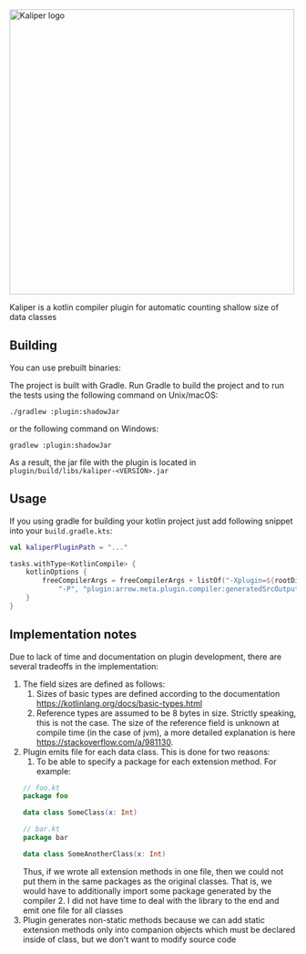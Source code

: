 <img alt="Kaliper logo" src="https://user-images.githubusercontent.com/9287604/152883473-251213d8-0b8f-46dc-b8e5-8a15f79b285b.png" width="500">

Kaliper is a kotlin compiler plugin for automatic counting shallow size of data classes

## Building

You can use prebuilt binaries: 

The project is built with Gradle. Run Gradle to build the project and to 
run the tests using the following command on Unix/macOS:

```shell
./gradlew :plugin:shadowJar
```

or the following command on Windows:

```shell
gradlew :plugin:shadowJar
```

As a result, the jar file with the plugin is located in `plugin/build/libs/kaliper-<VERSION>.jar`

## Usage

If you using gradle for building your kotlin project just add 
following snippet into your `build.gradle.kts`:

```kotlin
val kaliperPluginPath = "..."

tasks.withType<KotlinCompile> {
    kotlinOptions {
        freeCompilerArgs = freeCompilerArgs + listOf("-Xplugin=${rootDir}/${kaliperPluginPath}",
            "-P", "plugin:arrow.meta.plugin.compiler:generatedSrcOutputDir=${buildDir}")
    }
}
```

## Implementation notes

Due to lack of time and documentation on plugin development, there 
are several tradeoffs in the implementation:

1. The field sizes are defined as follows:
   1. Sizes of basic types are defined according to the 
      documentation https://kotlinlang.org/docs/basic-types.html
   2. Reference types are assumed to be 8 bytes in size. Strictly 
      speaking, this is not the case. The size of the reference field 
      is unknown at compile time (in the case of jvm), a more detailed 
      explanation is here https://stackoverflow.com/a/981130.
2. Plugin emits file for each data class. This is done for two reasons:
   1. To be able to specify a package for each extension method. For example:
    ```kotlin
    // foo.kt
    package foo
    
    data class SomeClass(x: Int)
    
    // bar.kt
    package bar
    
    data class SomeAnotherClass(x: Int)
    ```
    Thus, if we wrote all extension methods in one file, then we could not put
    them in the same packages as the original classes. That is, we would have to 
    additionally import some package generated by the compiler
   2. I did not have time to deal with the library to the end and emit one file for all classes 
4. Plugin generates non-static methods because we can add static extension methods 
   only into companion objects which must be declared inside of class, but we don't want 
   to modify source code  